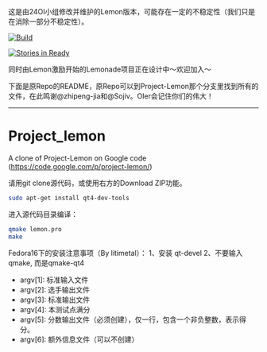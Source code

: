 这是由24OI小组修改并维护的Lemon版本，可能存在一定的不稳定性（我们只是在消除一部分不稳定性）。

[![Build](https://travis-ci.org/FreestyleOJ/Lemonade.svg?branch=editing)](https://travis-ci.org/FreestyleOJ/Lemonade/builds)

[![Stories in Ready](https://badge.waffle.io/FreestyleOJ/Lemonade.svg?label=ready&title=Ready)](http://waffle.io/FreestyleOJ/Lemonade)

同时由Lemon激励开始的Lemonade项目正在设计中～欢迎加入～

下面是原Repo的README，原Repo可以到Project-Lemon那个分支里找到所有的文件，在此鸣谢@zhipeng-jia和@Sojiv。OIer会记住你们的伟大！

---

Project_lemon
=============

A clone of Project-Lemon on Google code (https://code.google.com/p/project-lemon/)

请用git clone源代码，或使用右方的Download ZIP功能。

```sh
sudo apt-get install qt4-dev-tools
```

进入源代码目录编译：
```sh
qmake lemon.pro
make
```
Fedora16下的安装注意事项（By litimetal）： 1、安装 qt-devel 2、不要输入qmake, 而是qmake-qt4

 - argv[1]: 标准输入文件 
 - argv[2]: 选手输出文件
 - argv[3]: 标准输出文件
 - argv[4]: 本测试点满分
 - argv[5]: 分数输出文件（必须创建），仅一行，包含一个非负整数，表示得分。
 - argv[6]: 额外信息文件（可以不创建）
